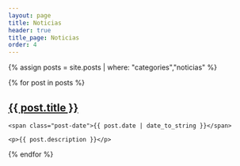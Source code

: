 ```yaml
---
layout: page
title: Noticias
header: true
title_page: Noticias
order: 4
---
```


{% assign posts = site.posts | where: "categories","noticias" %}

<div class="posts">
  {% for post in posts %}
  <div class="post">
    <h2 class="post-title dd-post-title">
      <a href="{{ post.url }}">
        {{ post.title }}
      </a>
    </h2>

    <span class="post-date">{{ post.date | date_to_string }}</span>

    <p>{{ post.description }}</p>

  </div>
  {% endfor %}
</div>